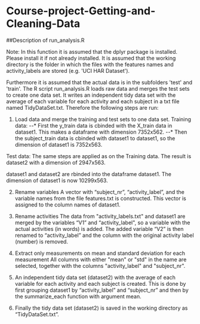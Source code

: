 # Course-project-Getting-and-Cleaning-Data
##Description of run_analysis.R

Note: In this function it is assumed that the dplyr package is installed. Please install it if not already installed.
It is assumed that the working directory is the folder in which the files with the features names and activity_labels are stored (e.g. 'UCI HAR Dataset').

Furthermore it is assumed that the actual data is in the subfolders 'test' and 'train'.
The R script run_analysis.R loads raw data and merges the test sets to create one data set. It writes an independent tidy data set with the average of each variable for each activity and each subject in a txt file named TidyDataSet.txt. Therefore the following steps are run:

1. Load data and merge the training and test sets to one data set.
Training data:
--* First the y_train data is cbinded with the X_train data in dataset1. This makes a dataframe with dimension 7352x562.
--* Then the subject_train data is cbinded with dataset1 to dataset1, so the dimension of dataset1 is 7352x563.

Test data: The same steps are applied as on the Training data. The result is dataset2 with a 	dimension of 			2947x563.

dataset1 and dataset2 are rbinded into the dataframe dataset1. The dimension of dataset1 is 	now 10299x563.

2. Rename variables
A vector with “subject_nr”, “activity_label”, and the variable names from the file features.txt is constructed. This vector is assigned to the column names of dataset1.

3. Rename activities
The data from "activity_labels.txt" and dataset1 are merged by the variables “V1” and “activity_label", so a variable with the actual activities (in words) is added. The added variable “V2” is then renamed to “activity_label” and the column with the original activity label (number) is removed.

4. Extract only measurements on mean and standard deviation for each measurement
All columns with either "mean" or "std" in the name are selected, together with the columns "activity_label" and "subject_nr".

5. An independent tidy data set (dataset2) with the average of each variable for each activity and each subject is created. This is done by first grouping dataset1 by “activity_label” and “subject_nr” and then by the summarize_each function with argument mean.

6. Finally the tidy data set (dataset2) is saved in the working directory as “TidyDataSet.txt”.

